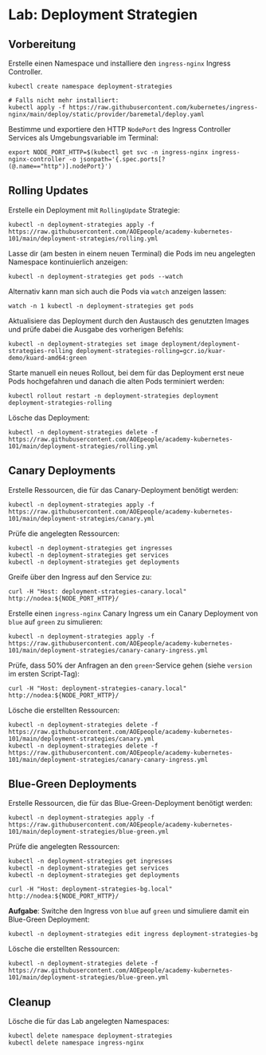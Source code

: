 # Lab: Deployment Strategien

## Vorbereitung

Erstelle einen Namespace und installiere den `ingress-nginx` Ingress Controller.

```shell
kubectl create namespace deployment-strategies

# Falls nicht mehr installiert:
kubectl apply -f https://raw.githubusercontent.com/kubernetes/ingress-nginx/main/deploy/static/provider/baremetal/deploy.yaml
```

Bestimme und exportiere den HTTP `NodePort` des Ingress Controller Services als Umgebungsvariable im Terminal:

```shell
export NODE_PORT_HTTP=$(kubectl get svc -n ingress-nginx ingress-nginx-controller -o jsonpath='{.spec.ports[?(@.name=="http")].nodePort}')
```

## Rolling Updates

Erstelle ein Deployment mit `RollingUpdate` Strategie:

```shell
kubectl -n deployment-strategies apply -f https://raw.githubusercontent.com/AOEpeople/academy-kubernetes-101/main/deployment-strategies/rolling.yml
```

Lasse dir (am besten in einem neuen Terminal) die Pods im neu angelegten Namespace kontinuierlich anzeigen:

```shell
kubectl -n deployment-strategies get pods --watch
```

Alternativ kann man sich auch die Pods via `watch` anzeigen lassen:

```shell
watch -n 1 kubectl -n deployment-strategies get pods
```

Aktualisiere das Deployment durch den Austausch des genutzten Images und prüfe dabei die Ausgabe des vorherigen Befehls:

```shell
kubectl -n deployment-strategies set image deployment/deployment-strategies-rolling deployment-strategies-rolling=gcr.io/kuar-demo/kuard-amd64:green
```

Starte manuell ein neues Rollout, bei dem für das Deployment erst neue Pods hochgefahren und danach die alten Pods terminiert werden: 

```shell
kubectl rollout restart -n deployment-strategies deployment deployment-strategies-rolling
```

Lösche das Deployment:

```shell
kubectl -n deployment-strategies delete -f https://raw.githubusercontent.com/AOEpeople/academy-kubernetes-101/main/deployment-strategies/rolling.yml
```

## Canary Deployments

Erstelle Ressourcen, die für das Canary-Deployment benötigt werden:

```shell
kubectl -n deployment-strategies apply -f https://raw.githubusercontent.com/AOEpeople/academy-kubernetes-101/main/deployment-strategies/canary.yml
```

Prüfe die angelegten Ressourcen:

```shell
kubectl -n deployment-strategies get ingresses
kubectl -n deployment-strategies get services
kubectl -n deployment-strategies get deployments
```

Greife über den Ingress auf den Service zu:

```shell
curl -H "Host: deployment-strategies-canary.local" http://nodea:${NODE_PORT_HTTP}/
```

Erstelle einen `ingress-nginx` Canary Ingress um ein Canary Deployment von `blue` auf `green` zu simulieren:

```shell
kubectl -n deployment-strategies apply -f https://raw.githubusercontent.com/AOEpeople/academy-kubernetes-101/main/deployment-strategies/canary-canary-ingress.yml
```

Prüfe, dass 50% der Anfragen an den `green`-Service gehen (siehe `version` im ersten Script-Tag):

```shell
curl -H "Host: deployment-strategies-canary.local" http://nodea:${NODE_PORT_HTTP}/
```

Lösche die erstellten Ressourcen:

```shell
kubectl -n deployment-strategies delete -f https://raw.githubusercontent.com/AOEpeople/academy-kubernetes-101/main/deployment-strategies/canary.yml
kubectl -n deployment-strategies delete -f https://raw.githubusercontent.com/AOEpeople/academy-kubernetes-101/main/deployment-strategies/canary-canary-ingress.yml
```

## Blue-Green Deployments

Erstelle Ressourcen, die für das Blue-Green-Deployment benötigt werden:

```shell
kubectl -n deployment-strategies apply -f https://raw.githubusercontent.com/AOEpeople/academy-kubernetes-101/main/deployment-strategies/blue-green.yml
```

Prüfe die angelegten Ressourcen:

```shell
kubectl -n deployment-strategies get ingresses
kubectl -n deployment-strategies get services
kubectl -n deployment-strategies get deployments
```

```shell
curl -H "Host: deployment-strategies-bg.local" http://nodea:${NODE_PORT_HTTP}/
```

**Aufgabe**: Switche den Ingress von `blue` auf `green` und simuliere damit ein Blue-Green Deployment:

```shell
kubectl -n deployment-strategies edit ingress deployment-strategies-bg
```

Lösche die erstellten Ressourcen:

```shell
kubectl -n deployment-strategies delete -f https://raw.githubusercontent.com/AOEpeople/academy-kubernetes-101/main/deployment-strategies/blue-green.yml
```

## Cleanup

Lösche die für das Lab angelegten Namespaces:

```shell
kubectl delete namespace deployment-strategies
kubectl delete namespace ingress-nginx
```
